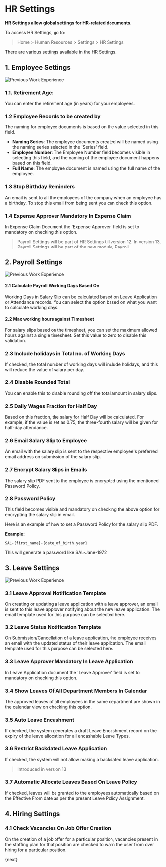 <!-- add-breadcrumbs -->
<!-- title: HR Settings -->

# HR Settings

**HR Settings allow global settings for HR-related documents.**

To access HR Settings, go to:
> Home > Human Resources > Settings > HR Settings

There are various settings available in the HR Settings.

## 1. Employee Settings

<img class="screenshot" alt="Previous Work Experience" src="{{docs_base_url}}/assets/img/human-resources/hr-settings1.png">

### 1.1. Retirement Age:
You can enter the retirement age (in years) for your employees.

### 1.2 Employee Records to be created by
The naming for employee documents is based on the value selected in this field.

* **Naming Series**: The employee documents created will be named using the naming series selected in the 'Series' field.
* **Employee Number**: The Employee Number field becomes visible in selecting this field, and the naming of the employee document happens based on this field.
* **Full Name**: The employee document is named using the full name of the employee.

### 1.3 Stop Birthday Reminders
An email is sent to all the employees of the company when an employee has a birthday. To stop this email from being sent you can check this option.

### 1.4 Expense Approver Mandatory In Expense Claim
In Expense Claim Document the 'Expense Approver' field is set to mandatory on checking this option.

> Payroll Settings will be part of HR Settings till version 12. In version 13, Payroll Settings will be part of the new module, Payroll.

## 2. Payroll Settings

<img class="screenshot" alt="Previous Work Experience" src="{{docs_base_url}}/assets/img/human-resources/hr-settings2.png">

#### 2.1 Calculate Payroll Working Days Based On
Working Days in Salary Slip can be calculated based on Leave Application or Attendance records. You can select the option based on what you want to calculate working days.

#### 2.2 Max working hours against Timesheet
For salary slips based on the timesheet, you can set the maximum allowed hours against a single timesheet. Set this value to zero to disable this validation.

### 2.3 Include holidays in Total no. of Working Days
If checked, the total number of working days will include holidays, and this will reduce the value of salary per day.

### 2.4 Disable Rounded Total
You can enable this to disable rounding off the total amount in salary slips.

### 2.5 Daily Wages Fraction for Half Day
Based on this fraction, the salary for Half Day will be calculated. For example, if the value is set as 0.75, the three-fourth salary will be given for half-day attendance.

### 2.6 Email Salary Slip to Employee
An email with the salary slip is sent to the respective employee's preferred email address on submission of the salary slip.

### 2.7 Encrypt Salary Slips in Emails
The salary slip PDF sent to the employee is encrypted using the mentioned Password Policy.

### 2.8 Password Policy
This field becomes visible and mandatory on checking the above option for encrypting the salary slip in email.

Here is an example of how to set a Password Policy for the salary slip PDF.

**Example:**

```
SAL-{first_name}-{date_of_birth.year}
```

This will generate a password like SAL-Jane-1972

## 3. Leave Settings

<img class="screenshot" alt="Previous Work Experience" src="{{docs_base_url}}/assets/img/human-resources/hr-settings3.png">

### 3.1 Leave Approval Notification Template
On creating or updating a leave application with a leave approver, an email is sent to this leave approver notifying about the new leave application. The email template used for this purpose can be selected here.

### 3.2 Leave Status Notification Template
On Submission/Cancellation of a leave application, the employee receives an email with the updated status of their leave application. The email template used for this purpose can be selected here.

### 3.3 Leave Approver Mandatory In Leave Application
In Leave Application document the 'Leave Approver' field is set to mandatory on checking this option.

### 3.4 Show Leaves Of All Department Members In Calendar
The approved leaves of all employees in the same department are shown in the calendar view on checking this option.

### 3.5 Auto Leave Encashment
If checked, the system generates a draft Leave Encashment record on the expiry of the leave allocation for all encashable Leave Types.

### 3.6 Restrict Backdated Leave Application
If checked, the system will not allow making a backdated leave application.

> Introduced in version 13

### 3.7 Automatic Allocate Leaves Based On Leave Policy
If checked, leaves will be granted to the employees automatically based on the Effective From date as per the present Leave Policy Assignment.

## 4. Hiring Settings

### 4.1 Check Vacancies On Job Offer Creation
On the creation of a job offer for a particular position, vacancies present in the staffing plan for that position are checked to warn the user from over hiring for a particular position.

{next}
